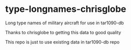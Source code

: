 # type-longnames-chrisglobe
Long type names of military aircraft for use in tar1090-db

Thanks to chrisglobe to getting this data to good quality

This repo is just to use existing data in tar1090-db repo
